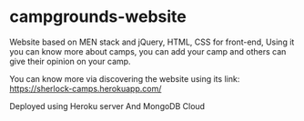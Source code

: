 # campgrounds-website
Website based on MEN stack and jQuery, HTML, CSS for front-end, Using it you can know more about camps, you can add your camp and others can give their opinion on your camp.  

You can know more via discovering the website using its link: https://sherlock-camps.herokuapp.com/

Deployed using Heroku server
And MongoDB Cloud 
 

